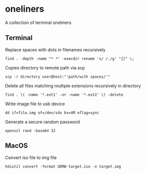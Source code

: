# oneliners
A collection of terminal oneliners

## Terminal

Replace spaces with dots in filenames recursively
```console
find . -depth -name "* *" -execdir rename 's/ /./g' "{}" \;
```

Copies directory to remote path via scp
```console
scp -r directory user@host:"'path/with spaces/'"
```

Delete all files matching multiple extensions recursively in directory
```console
find . \( -name '*.ext1' -or -name '*.ext2' \) -delete
```
Write image file to usb device
```console
dd if=file.img of=/dev/sdx bs=4M oflag=sync
```

Generate a secure random password
```console
openssl rand -base64 32
```

## MacOS

Convert iso file to img file
```console
hdiutil convert -format UDRW target.iso -o target.img
```

